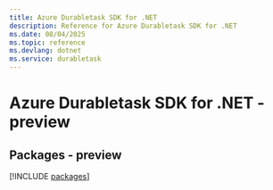 ```yaml
---
title: Azure Durabletask SDK for .NET
description: Reference for Azure Durabletask SDK for .NET
ms.date: 08/04/2025
ms.topic: reference
ms.devlang: dotnet
ms.service: durabletask
---
```

# Azure Durabletask SDK for .NET - preview
## Packages - preview
[!INCLUDE [packages](durabletask-index.md)]